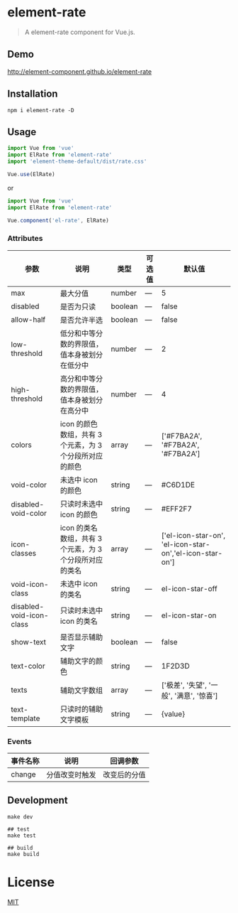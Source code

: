 # element-rate
> A element-rate component for Vue.js.

## Demo
http://element-component.github.io/element-rate

## Installation
```shell
npm i element-rate -D
```

## Usage
```javascript
import Vue from 'vue'
import ElRate from 'element-rate'
import 'element-theme-default/dist/rate.css'

Vue.use(ElRate)
```

or

```javascript
import Vue from 'vue'
import ElRate from 'element-rate'

Vue.component('el-rate', ElRate)
```

### Attributes
| 参数      | 说明    | 类型      | 可选值       | 默认值   |
|---------- |-------- |---------- |-------------  |-------- |
| max | 最大分值 | number | — | 5 |
| disabled | 是否为只读 | boolean | — | false |
| allow-half | 是否允许半选 | boolean | — | false |
| low-threshold | 低分和中等分数的界限值，值本身被划分在低分中 | number | — | 2 |
| high-threshold | 高分和中等分数的界限值，值本身被划分在高分中 | number | — | 4 |
| colors | icon 的颜色数组，共有 3 个元素，为 3 个分段所对应的颜色 | array | — | ['#F7BA2A', '#F7BA2A', '#F7BA2A'] |
| void-color | 未选中 icon 的颜色 | string | — | #C6D1DE |
| disabled-void-color | 只读时未选中 icon 的颜色 | string | — | #EFF2F7 |
| icon-classes | icon 的类名数组，共有 3 个元素，为 3 个分段所对应的类名 | array | — | ['el-icon-star-on', 'el-icon-star-on','el-icon-star-on'] |
| void-icon-class | 未选中 icon 的类名 | string | — | el-icon-star-off |
| disabled-void-icon-class | 只读时未选中 icon 的类名 | string | — | el-icon-star-on |
| show-text | 是否显示辅助文字 | boolean | — | false |
| text-color | 辅助文字的颜色 | string | — | 1F2D3D |
| texts | 辅助文字数组 | array | — | ['极差', '失望', '一般', '满意', '惊喜'] |
| text-template | 只读时的辅助文字模板 | string | — | {value} |

### Events
| 事件名称      | 说明    | 回调参数      |
|---------- |-------- |---------- |
| change | 分值改变时触发 | 改变后的分值 |


## Development
```shell
make dev

## test
make test

## build
make build
```

# License
[MIT](https://opensource.org/licenses/MIT)
